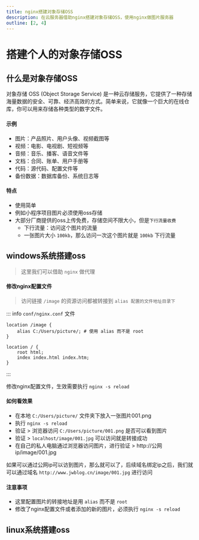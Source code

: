 ```yaml
---
title: nginx搭建对象存储OSS
description: 在云服务器借助nginx搭建对象存储OSS，使用nginx做图片服务器
outline: [2, 4]
---
```


# 搭建个人的对象存储OSS

## 什么是对象存储OSS

对象存储 OSS (Object Storage Service) 是一种云存储服务，它提供了一种存储海量数据的安全、可靠、经济高效的方式。简单来说，它就像一个巨大的在线仓库，你可以用来存储各种类型的数字文件。

#### 示例
* 图片：产品照片、用户头像、视频截图等
* 视频：电影、电视剧、短视频等
* 音频：音乐、播客、语音文件等
* 文档：合同、账单、用户手册等
* 代码：源代码、配置文件等
* 备份数据：数据库备份、系统日志等

#### 特点

* 使用简单
* 例如小程序项目图片必须使用oss存储
* 大部分厂商提供的oss上传免费，存储空间不限大小，但是`下行流量收费`
    - 下行流量：访问这个图片的流量
    - 一张图片大小 `100kb`，那么访问一次这个图片就是 `100kb` 下行流量

## windows系统搭建oss

> 这里我们可以借助 `nginx` 做代理

#### 修改nginx配置文件

> 访问链接 `/image` 的资源访问都被转接到 `alias 配置的文件地址目录下`

::: info `conf/nginx.conf` 文件
```
location /image {
    alias C:/Users/picture/; # 使用 alias 而不是 root
}

location / {
    root html;
    index index.html index.htm;
}
```
:::

修改nginx配置文件，生效需要执行 `nginx -s reload`

#### 如何看效果

- 在本地 `C:/Users/picture/` 文件夹下放入一张图片001.png
- 执行 `nginx -s reload`
- 验证 > 浏览器访问 `C:/Users/picture/001.png` 是否可以看到图片
- 验证 > `localhost/image/001.jpg` 可以访问就是转接成功
- 在自己的私人电脑通过浏览器访问图片，进行验证 > http://公网ip/image/001.jpg

如果可以通过公网ip可以访到图片，那么就可以了，后续域名绑定ip之后，我们就可以通过域名 `http://www.jwblog.cn/image/001.jpg` 进行访问

#### 注意事项

- 这里配置图片的转接地址是用 `alias` 而不是 `root`
- 修改了nginx配置文件或者添加的新的图片，必须执行 `nginx -s reload`

## linux系统搭建oss